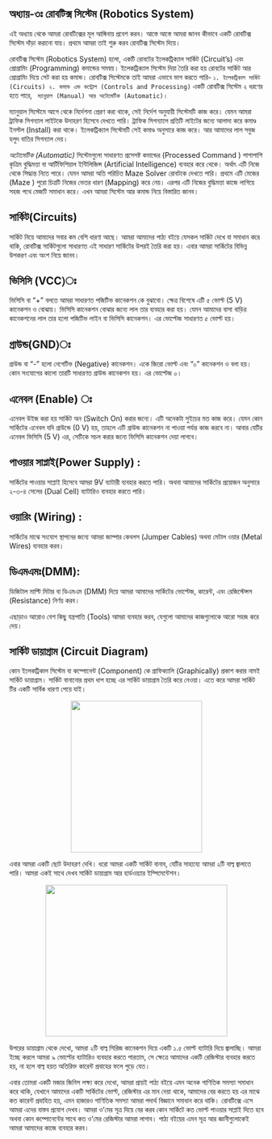 
## অধ্যায়-৩ঃ রোবটিক্স সিস্টেম (Robotics System)

এই অধ্যায় থেকে আমরা রোবটিক্সের মূল আঙ্গিনায় প্রবেশ করব। আস্তে আস্তে আমরা জানব কীভাবে একটি রোবটিক্স সিস্টেম দাঁড়া করানো যায়।
প্রথমে আমরা তাই শুরু করব রোবটিক্স সিস্টেম দিয়ে।

রোবটিক্স সিস্টেম (Robotics System) হলো, একটি রোবটের ইলেকট্রিক্যাল সার্কিট (Circuit’s) এবং প্রোগ্রামিং (Programming) কমান্ডের সমন্বয়। ইলেকট্রিক্যাল সিস্টেম দিয়া তৈরি করা হয় রোবটের সার্কিট আর প্রোগ্রামিং দিয়ে সেট করা হয় কমান্ড। রোবটিক্স সিস্টেমকে তাই আমরা এভাবে ভাগ করতে পারি-
``
১. ইলেকট্রিকাল সার্কিট (Circuits)
২. কমান্ড এন্ড কন্ট্রোল (Controls and Processing)
``
একটি রোবটিক্স সিস্টেম ২ ধরণের হতে পারে, 
``
ম্যানুয়াল (Manual) আর অটোমেটিক (Automatic)।``

ম্যানুয়াল সিস্টেমে আগে থেকে নির্দেশনা প্রেরণ করা থাকে, সেই নির্দেশ অনুযায়ী সিস্টেমটি কাজ করে। যেমন আমরা ট্রাফিক সিগন্যাল লাইটকে উদাহরণ হিসেবে দেখতে পারি। ট্রাফিক সিগন্যালে প্রতিটি লাইটের জন্যে আলাদা করে কমাণ্ড ইনস্টল (Install) করা থাকে। ইলেকট্রিক্যাল সিস্টেমটি সেই কমাণ্ড অনুসারে কাজ করে। আর আমাদের লাল সবুজ হলুদ বাতির সিগন্যাল দেয়।

*অটোমেটিক (Automatic)* সিস্টেমগুলো সাধারণত প্রসেসষ্ট কমান্ডের (Processed Command ) পাশাপাশি কৃত্রিম বুদ্ধিমত্তা বা আর্টিফিশিয়াল ইন্টিলিজিন্স (Artificial Intelligence) ব্যবহার করে থেকে। অর্থাৎ এটি নিজে থেকে সিদ্ধান্ত নিতে পারে। যেমন আমরা অতি পরিচিত Maze Solver রোবটকে দেখতে পারি। প্রথমে এটি মেজের (Maze ) পুরো চিত্রটি নিজের ভেতর ধারণ (Mapping) করে নেয়। এরপর এটি নিজের বুদ্ধিমত্তা কাজে লাগিয়ে সহজ পথে মেজটি সমাধান করে।
এখন আমরা সিস্টেম আর কমান্ড নিয়ে বিস্তারিত জানব।

## সার্কিট(Circuits)
সার্কিট নিয়ে আমাদের সবার কম বেশি ধারণা আছে। আমরা আমাদের পাঠ্য বইয়ে যেসকল সার্কিট দেখে বা সমাধান করে থাকি, রোবটিক্স সার্কিটগুলো সাধারণত এই সাধারণ সার্কিটের উপরই তৈরি করা হয়।
এবার আমরা সার্কিটের বিভিন্ন উপকরণ এবং অংশ নিয়ে জানব।

## ভিসিসি (VCC)ঃ  
ভিসিসি বা “+” বলতে আমরা সাধারণত পজিটিভ কানেকশন কে বুঝাবো। ক্ষেত্র বিশেষে এটি ৫ ভোল্ট (5 V) কানেকশন ও বোঝায়। ভিসিসি কানেকশন বোঝার জন্যে লাল তার ব্যবহার করা হয়। যেমন আমাদের বাসা বাড়ির কানেকশনের লাল তার হলো পজিটিভ লাইন বা ভিসিসি কানেকশন। এর ভোল্টেজ সাধারণত ৫ ভোল্ট হয়।  

## গ্রাউন্ড(GND)ঃ 
গ্রাউন্ড বা “-” হলো নেগেটিভ (Negative) কানেকশন। একে জিরো ভোল্ট এবং “০” কানেকশন ও বলা হয়। কোন সংযোগের কালো তারটি সাধারণত গ্রাউন্ড কানেকশন হয়। এর ভোল্টেজ ০।   

## এনেবল (Enable) ঃ 
এনেবল উইজ করা হয় সার্কিট অন (Switch On) করার জন্যে। এটি অনেকটা সুইচের মত কাজ করে। যেমন কোন সার্কিটের এনেবল যদি গ্রাউন্ডে (0 V) হয়, তাহলে এটি গ্রাউন্ড কানেকশন না পাওয়া পর্যন্ত কাজ করবে না। আবার যেটির এনেবল ভিসিসি (5 V) এর, সেটিকে সচল করার জন্যে ভিসিসি কানেকশন দেয়া লাগবে। 

## পাওয়ার সাপ্লাই(Power Supply) : 
সার্কিটের পাওয়ার সাপ্লাই হিসেবে আমরা 9V ব্যাটারী ব্যবহার করতে পারি। অথবা আমাদের সার্কিটের প্রয়োজন অনুসারে ২-৩-৪ সেলের (Dual Cell) ব্যাটারিও ব্যবহার করতে পারি।
  

## ওয়ারিং (Wiring) : 
সার্কিটের মাঝে সংযোগ স্থাপনের জন্যে আমরা জাম্পার কেবলস (Jumper Cables) অথবা মেটাল ওয়ার (Metal Wires) ব্যবহার করব।
 

## ডিএমএমঃ(DMM):   
ডিজিটাল মাল্টি মিটার বা ডিএমএম (DMM) দিয়ে আমরা আমাদের সার্কিটের ভোল্টেজ, কারেন্ট, এবং রেজিস্টেন্সস (Resistance) নির্ণয় করব।
 
এছাড়াও আরোও বেশ কিছু যন্ত্রপাতি (Tools) আমরা ব্যবহার করব, যেগুলো আমাদের কাজগুলোকে আরো সহজ করে দেয়।

## সার্কিট ডায়াগ্রাম (Circuit Diagram)
কোন ইলেকট্রিকাল সিস্টেম বা কম্পোনেন্ট (Component) কে গ্রাফিক্যালি (Graphically) প্রকাশ করার নামই সার্কিট ডায়াগ্রাম। সার্কিট বানানোর প্রথম ধাপ হচ্ছে এর সার্কিট ডায়াগ্রাম তৈরি করে নেওয়া। এতে করে আমরা সার্কিট টির একটি সার্বিক ধারণা পেয়ে যাই।

<p align="center">
  <img width="260" height="300" src= "https://github.com/NeloyNSU/Esho-Robot-Banai/blob/master/Images/Ch3/Circuit_diagram_%E2%80%93_pictorial_and_schematic.png"> 
</p>

এবার আমরা একটি ছোট উদাহরণ দেখি। ধরো আমরা একটি সার্কিট বানাব, যেটির সাহায্যে আমরা ২টি বাল্ব জ্বালাতে পারি। আমরা একই সাথে দেখব সার্কিট ডায়াগ্রাম আর হার্ডওয়্যার ইম্পিমেন্টেশন। 

<p align="center">
  <img width="360" height="300" src= "https://github.com/NeloyNSU/Esho-Robot-Banai/blob/master/Images/Ch3/cub_electricity_lesson05_activity1_fig1.jpg"> 
</p>
 
উপরের ডায়াগ্রাম থেকে দেখো, আমরা ২টি বাল্ব সিরিজ কানেকশন দিয়ে একটি ১.৫ ভোল্ট ব্যাটারি দিয়ে জ্বালাচ্ছি। আমরা ইচ্ছে করলে আমরা ৯ ভোল্টের ব্যাটারিও ব্যবহার করতে পারতাম, সে ক্ষেত্রে আমাদের একটি রেজিস্টার ব্যবহার করতে হয়, না হলে বাল্ব হয়ত অতিরিক্ত কারেন্ট প্রবাহের ফলে পুড়ে যেত। 

এবার তোমরা একটি মজার জিনিস লক্ষ্য করে দেখো, আমরা প্রায়ই পাঠ্য বইয়ে এমন অনেক গাণিতিক সমস্যা সমাধান করে থাকি, যেখানে আমাদের একটি সার্কিটের ভোল্ট, রেজিস্টার এর মান দেয়া থাকে, আমাদের বের করতে হয় এর মাঝে কত কারেন্ট প্রবাহিত হয়, এমন হাজারও গাণিতিক সমস্যা আমরা পদার্থ বিজ্ঞানে সমাধান করে থাকি। রোবটিক্সে এসে আমরা এদের বাস্তব প্রযোগ দেখব। আমরা ও‘মের সূত্র দিয়ে বের করব কোন সার্কিটে কত ভোল্ট পাওয়ার সাপ্লাই দিতে হবে অথবা কোন কম্পোনেন্টের সাথে কত ও‘মের রেজিস্টার আমরা লাগাব। পাঠ্য বইয়ের এমন সূত্র আর জ্ঞানীগুলোকেই আমরা আমাদের কাজে ব্যবহার করব।  

